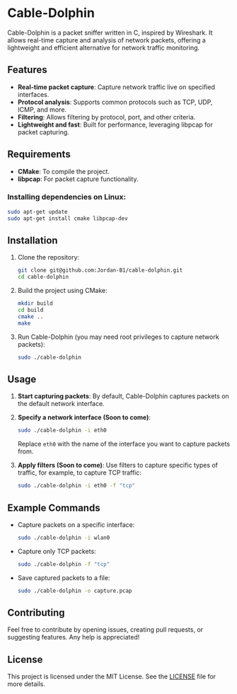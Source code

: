 # Cable-Dolphin

Cable-Dolphin is a packet sniffer written in C, inspired by Wireshark. It allows real-time capture and analysis of network packets, offering a lightweight and efficient alternative for network traffic monitoring.

## Features

- **Real-time packet capture**: Capture network traffic live on specified interfaces.
- **Protocol analysis**: Supports common protocols such as TCP, UDP, ICMP, and more.
- **Filtering**: Allows filtering by protocol, port, and other criteria.
- **Lightweight and fast**: Built for performance, leveraging libpcap for packet capturing.

## Requirements

- **CMake**: To compile the project.
- **libpcap**: For packet capture functionality.

### Installing dependencies on Linux:

```bash
sudo apt-get update
sudo apt-get install cmake libpcap-dev
```

## Installation

1. Clone the repository:
    ```bash
    git clone git@github.com:Jordan-B1/cable-dolphin.git
    cd cable-dolphin
    ```

2. Build the project using CMake:
    ```bash
    mkdir build
    cd build
    cmake ..
    make
    ```

3. Run Cable-Dolphin (you may need root privileges to capture network packets):
    ```bash
    sudo ./cable-dolphin
    ```

## Usage

1. **Start capturing packets**: By default, Cable-Dolphin captures packets on the default network interface.
2. **Specify a network interface (Soon to come)**: 
   ```bash
   sudo ./cable-dolphin -i eth0
   ```
   Replace `eth0` with the name of the interface you want to capture packets from.

3. **Apply filters (Soon to come)**:
   Use filters to capture specific types of traffic, for example, to capture TCP traffic:
   ```bash
   sudo ./cable-dolphin -i eth0 -f "tcp"
   ```

## Example Commands

- Capture packets on a specific interface:
   ```bash
   sudo ./cable-dolphin -i wlan0
   ```

- Capture only TCP packets:
   ```bash
   sudo ./cable-dolphin -f "tcp"
   ```

- Save captured packets to a file:
   ```bash
   sudo ./cable-dolphin -o capture.pcap
   ```

## Contributing

Feel free to contribute by opening issues, creating pull requests, or suggesting features. Any help is appreciated!

## License

This project is licensed under the MIT License. See the [LICENSE](LICENSE) file for more details.